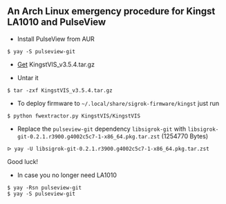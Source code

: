 ## An Arch Linux emergency procedure for Kingst LA1010 and PulseView

- Install PulseView from AUR
```
$ yay -S pulseview-git
```
- [Get](http://www.qdkingst.com/en/vis-old) KingstVIS_v3.5.4.tar.gz

- Untar it
```
$ tar -zxf KingstVIS_v3.5.4.tar.gz
```
- To deploy firmware to `~/.local/share/sigrok-firmware/kingst` just run
```
$ python fwextractor.py KingstVIS/KingstVIS
```
- Replace the `pulseview-git` dependency `libsigrok-git` with `libsigrok-git-0.2.1.r3900.g4002c5c7-1-x86_64.pkg.tar.zst` (1254770 Bytes)
```
ᐅ yay -U libsigrok-git-0.2.1.r3900.g4002c5c7-1-x86_64.pkg.tar.zst
```

Good luck!

- In case you no longer need LA1010
```
$ yay -Rsn pulseview-git
$ yay -S pulseview-git
```
